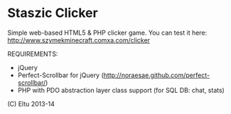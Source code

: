 Staszic Clicker
========
Simple web-based HTML5 & PHP clicker game.
You can test it here: http://www.szymekminecraft.comxa.com/clicker

REQUIREMENTS:
* jQuery
* Perfect-Scrollbar for jQuery (http://noraesae.github.com/perfect-scrollbar/)
* PHP with PDO abstraction layer class support (for SQL DB: chat, stats)

(C) Eltu 2013-14